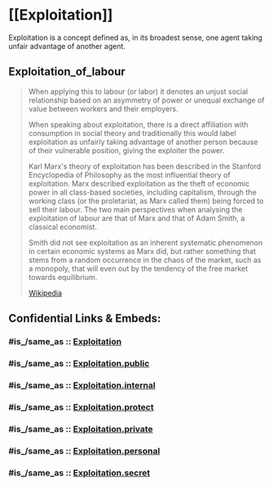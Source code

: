 

# [[Exploitation]] 

Exploitation is a concept defined as, in its broadest sense, one agent taking unfair advantage of another agent. 

## Exploitation_of_labour 


> When applying this to labour (or labor) it denotes an unjust social relationship based on an asymmetry of power or unequal exchange of value between workers and their employers. 
> 
> When speaking about exploitation, there is a direct affiliation with consumption in social theory and traditionally this would label exploitation as unfairly taking advantage of another person because of their vulnerable position, giving the exploiter the power.
> 
> Karl Marx's theory of exploitation has been described in the Stanford Encyclopedia of Philosophy as the most influential theory of exploitation. Marx described exploitation as the theft of economic power in all class-based societies, including capitalism, through the working class (or the proletariat, as Marx called them) being forced to sell their labour. The two main perspectives when analysing the exploitation of labour are that of Marx and that of Adam Smith, a classical economist. 
> 
> Smith did not see exploitation as an inherent systematic phenomenon in certain economic systems as Marx did, but rather something that stems from a random occurrence in the chaos of the market, such as a monopoly, that will even out by the tendency of the free market towards equilibrium.
>
> [Wikipedia](https://en.wikipedia.org/wiki/Exploitation%20of%20labour)


## Confidential Links & Embeds: 

### #is_/same_as :: [Exploitation](Exploitation.md) 

### #is_/same_as :: [Exploitation.public](/_public/Society/Economics/Business/Business-Entity/IT~Company/Amazon(Company)/Exploitation.public.md) 

### #is_/same_as :: [Exploitation.internal](/_internal/Society/Economics/Business/Business-Entity/IT~Company/Amazon(Company)/Exploitation.internal.md) 

### #is_/same_as :: [Exploitation.protect](/_protect/Society/Economics/Business/Business-Entity/IT~Company/Amazon(Company)/Exploitation.protect.md) 

### #is_/same_as :: [Exploitation.private](/_private/Society/Economics/Business/Business-Entity/IT~Company/Amazon(Company)/Exploitation.private.md) 

### #is_/same_as :: [Exploitation.personal](/_personal/Society/Economics/Business/Business-Entity/IT~Company/Amazon(Company)/Exploitation.personal.md) 

### #is_/same_as :: [Exploitation.secret](/_secret/Society/Economics/Business/Business-Entity/IT~Company/Amazon(Company)/Exploitation.secret.md)

